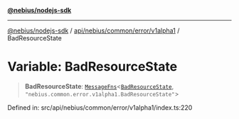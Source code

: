[**@nebius/nodejs-sdk**](../../../../../../README.md)

---

[@nebius/nodejs-sdk](../../../../../../README.md) / [api/nebius/common/error/v1alpha1](../README.md) / BadResourceState

# Variable: BadResourceState

> **BadResourceState**: [`MessageFns`](../../../../../../runtime/protos/core/interfaces/MessageFns.md)\<[`BadResourceState`](../interfaces/BadResourceState.md), `"nebius.common.error.v1alpha1.BadResourceState"`\>

Defined in: src/api/nebius/common/error/v1alpha1/index.ts:220
